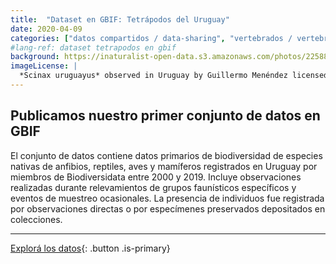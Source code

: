 ```yaml
---
title:  "Dataset en GBIF: Tetrápodos del Uruguay"
date: 2020-04-09
categories: ["datos compartidos / data-sharing", "vertebrados / vertebrates"]
#lang-ref: dataset tetrapodos en gbif
background: https://inaturalist-open-data.s3.amazonaws.com/photos/225886915/large.jpg
imageLicense: |
  *Scinax uruguayus* observed in Uruguay by Guillermo Menéndez licensed under [CC BY-NC](http://creativecommons.org/licenses/by-nc/4.0/) via [iNaturalist](https://www.naturalista.uy/observations/132664848)
---
```


## Publicamos nuestro primer conjunto de datos en GBIF

El conjunto de datos contiene datos primarios de biodiversidad de especies nativas de anfibios, reptiles, aves y mamíferos registrados en Uruguay por miembros de Biodiversidata entre 2000 y 2019. Incluye observaciones realizadas durante relevamientos de grupos faunísticos específicos y eventos de muestreo ocasionales. La presencia de individuos fue registrada por observaciones directas o por especímenes preservados depositados en colecciones.  

***

[Explorá los datos](/datos/buscar/?datasetKey=7d13fdbc-a2d0-4c71-828b-fcc5cb502faa&view=MAP){: .button .is-primary}
